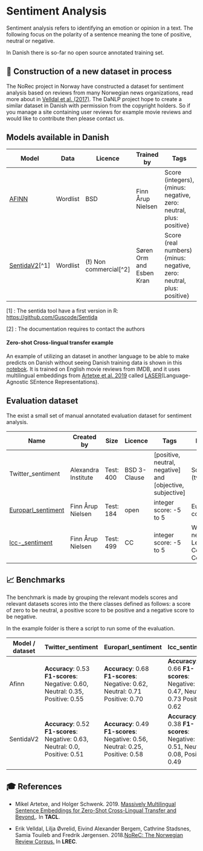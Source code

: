 Sentiment Analysis
============================

Sentiment analysis refers to identifying an emotion or opinion in a text. The following focus on the polarity of a sentence meaning the  tone of positive, neutral or negative. 

In Danish there is so-far no open source annotated training set. 



## **👷** Construction of a new dataset  in process

The NoRec project in Norway  have constructed a dataset for sentiment analysis based on reviews from many Norwegian news organizations, read more about in [Velldal et al. (2017)](http://www.lrec-conf.org/proceedings/lrec2018/pdf/851.pdf). The DaNLP project hope to create a similar dataset in Danish with permission from the copyright holders. So if you manage a site containing user reviews for example movie reviews and would like to contribute then please contact us.



## Models available in Danish 

| Model                                              | Data     | Licence                    | Trained by               | Tags                                                         |
| -------------------------------------------------- | -------- | -------------------------- | ------------------------ | ------------------------------------------------------------ |
| [AFINN](https://github.com/fnielsen/afinn)         | Wordlist | BSD                        | Finn Årup Nielsen        | Score (integers), {minus: negative, zero: neutral, plus: positive} |
| [SentidaV2](<https://github.com/esbenkc/emma>)[^1] | Wordlist | (**!**) Non commercial[^2] | Søren Orm and Esben Kran | Score (real numbers) {minus: negative, zero: neutral, plus: positive} |

[1] : The sentida tool have a first version in R: <https://github.com/Guscode/Sentida>

[2] : The documentation requires to contact the authors

#### Zero-shot Cross-lingual transfer example

An example of utilizing an dataset in another language to be able to make predicts on Danish without seeing Danish training data is shown in this 
[notebok](<https://github.com/alexandrainst/danlp/blob/sentiment-start/examples/Zero_shot_sentiment_analysi_example.ipynb>). It is trained on English movie reviews from IMDB, and
it uses multilingual embeddings from [Artetxe et al. 2019](https://arxiv.org/pdf/1812.10464.pdf) called 
[LASER](<https://github.com/facebookresearch/LASER>)(Language-Agnostic SEntence Representations).



## Evaluation dataset

 The exist a small set of manual annotated evaluation dataset for sentiment analysis.

| Name                                                         | Created by          | Size      | Licence      | Tags                                                      | Domain                                      | DaNLP |
| ------------------------------------------------------------ | ------------------- | --------- | ------------ | --------------------------------------------------------- | ------------------------------------------- | ----- |
| Twitter_sentiment                                            | Alexandra Institute | Test: 400 | BSD 3-Clause | [positive, neutral, negative] and [objective, subjective] | SoMe (twiiter)                              |       |
| [Europarl_sentiment](<https://github.com/fnielsen/europarl-da-sentiment>) | Finn Årup Nielsen   | Test: 184 | open         | integer score: -5 to 5                                    | EuroParl corpus                             | ✔️     |
| [lcc-_sentiment](<https://github.com/fnielsen/lcc-sentiment>) | Finn Årup Nielsen   | Test: 499 | CC           | integer score: -5 to 5                                    | Web , news (The Leipzig Corpora Collection) | ✔️     |



## 📈 Benchmarks 

The benchmark is made by  grouping the relevant models scores and relevant datasets scores into the there classes defined as follows: a score of zero to be neutral, a positive score to be positive and a negative score to be negative. 

In the example folder is there a script to run some of the evaluation.

| **Model** / dataset | Twitter_sentiment                                            | Europarl_sentiment                                           | lcc_sentiment                                                |
| ------------------- | ------------------------------------------------------------ | ------------------------------------------------------------ | ------------------------------------------------------------ |
| Afinn               | **Accuracy**:  0.53  **F1-scores**: Negative: 0.60,  Neutral: 0.35, Positive: 0.55 | **Accuracy**:  0.68  **F1-scores**: Negative: 0.62,  Neutral: 0.71 Positive: 0.70 | **Accuracy**:  0.66  **F1-scores**: Negative: 0.47,  Neutral: 0.73 Positive: 0.62 |
| SentidaV2           | **Accuracy**:  0.52  **F1-scores**: Negative: 0.63,  Neutral:  0.0, Positive: 0.51 | **Accuracy**:  0.49  **F1-scores**: Negative: 0.56,  Neutral: 0.25, Positive: 0.58 | **Accuracy**:  0.38  **F1-scores**: Negative: 0.51,  Neutral: 0.08, Positive: 0.49 |
|                     |                                                              |                                                              |                                                              |



## 🎓 References 
- Mikel Artetxe, and Holger Schwenk. 2019. 
  [Massively Multilingual Sentence Embeddings for Zero-Shot Cross-Lingual Transfer and Beyond.](https://arxiv.org/pdf/1812.10464.pdf). 
  In **TACL**.
  
- Erik Velldal, Lilja Øvrelid, Eivind Alexander Bergem, Cathrine Stadsnes, Samia Touileb and Fredrik Jørgensen. 2018.[NoReC: The Norwegian Review Corpus.](http://www.lrec-conf.org/proceedings/lrec2018/pdf/851.pdf) In **LREC**.
  
  

 

